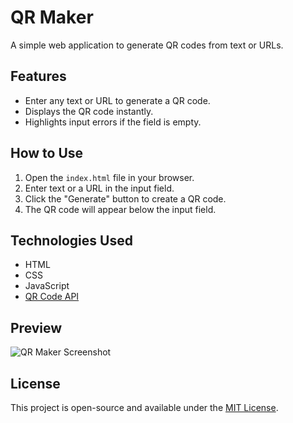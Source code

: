 # QR Maker

A simple web application to generate QR codes from text or URLs.

## Features
- Enter any text or URL to generate a QR code.
- Displays the QR code instantly.
- Highlights input errors if the field is empty.

## How to Use
1. Open the `index.html` file in your browser.
2. Enter text or a URL in the input field.
3. Click the "Generate" button to create a QR code.
4. The QR code will appear below the input field.

## Technologies Used
- HTML
- CSS
- JavaScript
- [QR Code API](https://goqr.me/api/)

## Preview
![QR Maker Screenshot](Pictures/Capture.PNG)

## License
This project is open-source and available under the [MIT License](LICENSE).

